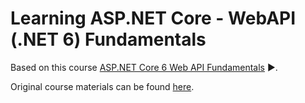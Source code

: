 # Learning ASP.NET Core - WebAPI (.NET 6) Fundamentals

Based on this course [ASP.NET Core 6 Web API Fundamentals](https://app.pluralsight.com/library/courses/asp-dot-net-core-6-web-api-fundamentals/table-of-contents) :arrow_forward:.

Original course materials can be found [here](https://app.pluralsight.com/library/courses/asp-dot-net-core-6-web-api-fundamentals/exercise-files).


